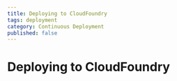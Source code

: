 ```yaml
---
title: Deploying to CloudFoundry
tags: deployment
category: Continuous Deployment
published: false
---
```


# Deploying to CloudFoundry
